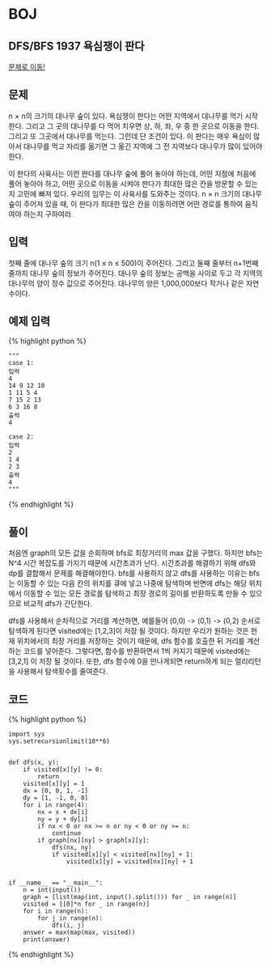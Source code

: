 # BOJ

## DFS/BFS 1937 욕심쟁이 판다
[문제로 이동!](https://www.acmicpc.net/problem/1937)

## 문제

n × n의 크기의 대나무 숲이 있다. 욕심쟁이 판다는 어떤 지역에서 대나무를 먹기 시작한다. 그리고 그 곳의 대나무를 다 먹어 치우면 상, 하, 좌, 우 중 한 곳으로 이동을 한다. 그리고 또 그곳에서 대나무를 먹는다. 그런데 단 조건이 있다. 이 판다는 매우 욕심이 많아서 대나무를 먹고 자리를 옮기면 그 옮긴 지역에 그 전 지역보다 대나무가 많이 있어야 한다.

이 판다의 사육사는 이런 판다를 대나무 숲에 풀어 놓아야 하는데, 어떤 지점에 처음에 풀어 놓아야 하고, 어떤 곳으로 이동을 시켜야 판다가 최대한 많은 칸을 방문할 수 있는지 고민에 빠져 있다. 우리의 임무는 이 사육사를 도와주는 것이다. n × n 크기의 대나무 숲이 주어져 있을 때, 이 판다가 최대한 많은 칸을 이동하려면 어떤 경로를 통하여 움직여야 하는지 구하여라.

## 입력

첫째 줄에 대나무 숲의 크기 n(1 ≤ n ≤ 500)이 주어진다. 그리고 둘째 줄부터 n+1번째 줄까지 대나무 숲의 정보가 주어진다. 대나무 숲의 정보는 공백을 사이로 두고 각 지역의 대나무의 양이 정수 값으로 주어진다. 대나무의 양은 1,000,000보다 작거나 같은 자연수이다.

## 예제 입력

{% highlight python %}

    """
    case 1:
    입력
    4
    14 9 12 10
    1 11 5 4
    7 15 2 13
    6 3 16 8
    출력
    4

    case 2:
    입력
    2
    1 4
    2 3
    출력
    4
    """
{% endhighlight %}

## 풀이

처음엔 graph의 모든 값을 순회하며 bfs로 최장거리의 max 값을 구했다. 하지만 bfs는 N^4 시간 복잡도를 가지기 때문에 시간초과가 난다. 시간초과를 해결하기 위해 dfs와 dp를 결합해서 문제를 해결해야한다.
bfs를 사용하지 않고 dfs를 사용하는 이유는 bfs는 이동할 수 있는 다음 칸의 위치를 큐에 넣고 나중에 탐색하며 반면에 dfs는 해당 위치에서 이동할 수 있는 모든 경로를 탐색하고 최장 경로의 길이를 반환하도록 만들 수 있으므로 비교적 dfs가 간단한다.

dfs를 사용해서 순차적으로 거리를 계산하면, 예를들어 (0,0) -> (0,1) -> (0,2) 순서로 탐색하게 된다면 visited에는 [1,2,3]이 저장 될 것이다. 하지만 우리가 원하는 것은 현재 위치에서의 최장 거리를 저장하는 것이기 때문에, dfs 함수를 호출한 뒤
거리를 계산하는 코드를 넣어준다. 그렇다면, 함수를 반환하면서 1씩 커지기 때문에 visited에는 [3,2,1] 이 저장 될 것이다. 또한, dfs 함수에 0을 만나게되면 return하게 되는 얼리리턴을 사용해서 탐색횟수를 줄여준다.


## 코드

{% highlight python %}

    import sys
    sys.setrecursionlimit(10**6)
    
    
    def dfs(x, y):
        if visited[x][y] != 0:
            return
        visited[x][y] = 1
        dx = [0, 0, 1, -1]
        dy = [1, -1, 0, 0]
        for i in range(4):
            nx = x + dx[i]
            ny = y + dy[i]
            if nx < 0 or nx >= n or ny < 0 or ny >= n:
                continue
            if graph[nx][ny] > graph[x][y]:
                dfs(nx, ny)
                if visited[x][y] < visited[nx][ny] + 1:
                    visited[x][y] = visited[nx][ny] + 1
    
    
    if __name__ == "__main__":
        n = int(input())
        graph = [list(map(int, input().split())) for _ in range(n)]
        visited = [[0]*n for _ in range(n)]
        for i in range(n):
            for j in range(n):
                dfs(i, j)
        answer = max(map(max, visited))
        print(answer)
{% endhighlight %}